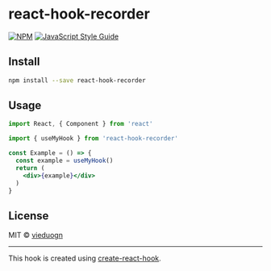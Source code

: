 # react-hook-recorder

> 

[![NPM](https://img.shields.io/npm/v/react-hook-recorder.svg)](https://www.npmjs.com/package/react-hook-recorder) [![JavaScript Style Guide](https://img.shields.io/badge/code_style-standard-brightgreen.svg)](https://standardjs.com)

## Install

```bash
npm install --save react-hook-recorder
```

## Usage

```jsx
import React, { Component } from 'react'

import { useMyHook } from 'react-hook-recorder'

const Example = () => {
  const example = useMyHook()
  return (
    <div>{example}</div>
  )
}
```

## License

MIT © [vieduogn](https://github.com/vieduogn)

---

This hook is created using [create-react-hook](https://github.com/hermanya/create-react-hook).
